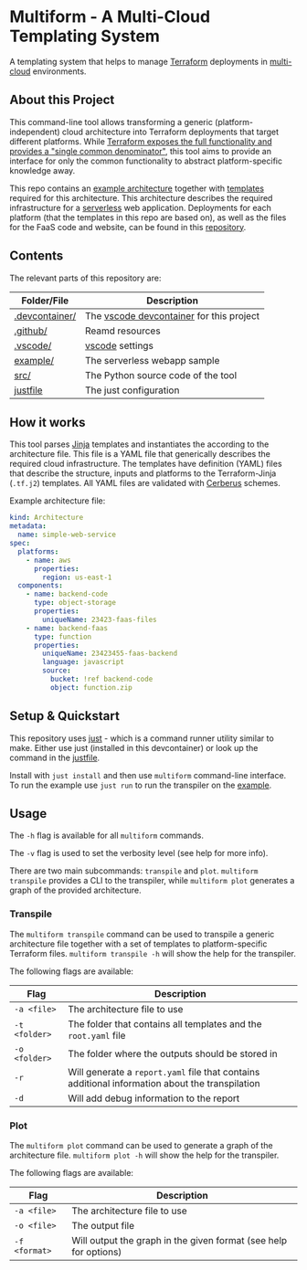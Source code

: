 Multiform - A Multi-Cloud Templating System
====

A templating system that helps to manage [Terraform](https://www.terraform.io/) deployments in [multi-cloud](https://www.cloudflare.com/learning/cloud/what-is-multicloud/) environments.

## About this Project

This command-line tool allows transforming a generic (platform-independent) cloud architecture into Terraform deployments that target different platforms. While [Terraform exposes the full functionality and provides a "single common denominator"](https://www.terraform.io/language/modules/develop/composition#multi-cloud-abstractions), this tool aims to provide an interface for only the common functionality to abstract platform-specific knowledge away.

This repo contains an [example architecture](example/architecture.yaml) together with [templates](example/templates/) required for this architecture. This architecture describes the required infrastructure for a [serverless](https://www.cloudflare.com/learning/serverless/what-is-serverless/) web application. Deployments for each platform (that the templates in this repo are based on), as well as the files for the FaaS code and website, can be found in this [repository](https://github.com/michidk/serverless-webapp/).

## Contents

The relevant parts of this repository are:

| Folder/File | Description |
| ----------- | ----------- |
| [.devcontainer/](.devcontainer) | The [vscode devcontainer](https://code.visualstudio.com/docs/remote/containers) for this project |
| [.github/](.github/) | Reamd resources |
| [.vscode/](.vscode/) | [vscode](https://code.visualstudio.com/) settings |
| [example/](example/) | The serverless webapp sample |
| [src/](src/) | The Python source code of the tool |
| [justfile](justfile) | The just configuration |

## How it works

This tool parses [Jinja](https://palletsprojects.com/p/jinja/) templates and instantiates the according to the architecture file. This file is a YAML file that generically describes the required cloud infrastructure. The templates have definition (YAML) files that describe the structure, inputs and platforms to the Terraform-Jinja (`.tf.j2`) templates. All YAML files are validated with [Cerberus](https://docs.python-cerberus.org/en/stable/) schemes.

Example architecture file:

```yaml
kind: Architecture
metadata:
  name: simple-web-service
spec:
  platforms:
    - name: aws
      properties:
        region: us-east-1
  components:
    - name: backend-code
      type: object-storage
      properties:
        uniqueName: 23423-faas-files
    - name: backend-faas
      type: function
      properties:
        uniqueName: 23423455-faas-backend
        language: javascript
        source:
          bucket: !ref backend-code
          object: function.zip
```

## Setup & Quickstart

This repository uses [just](https://github.com/casey/just/) - which is a command runner utility similar to make. Either use just (installed in this devcontainer) or look up the command in the [justfile](justfile).

Install with `just install` and then use `multiform` command-line interface.
To run the example use `just run` to run the transpiler on the [example](example/).

## Usage

The `-h` flag is available for all `multiform` commands.

The `-v` flag is used to set the verbosity level (see help for more info).

There are two main subcommands: `transpile` and `plot`.
`multiform transpile` provides a CLI to the transpiler, while `multiform plot` generates a graph of the provided architecture.

### Transpile

The `multiform transpile` command can be used to transpile a generic architecture file together with a set of templates to platform-specific Terraform files.
`multiform transpile -h` will show the help for the transpiler.

The following flags are available:

| Flag | Description |
| ---- | ----------- |
| `-a <file>` | The architecture file to use |
| `-t <folder>` | The folder that contains all templates and the `root.yaml` file |
| `-o <folder>` | The folder where the outputs should be stored in |
| `-r` | Will generate a `report.yaml` file that contains additional information about the transpilation |
| `-d` | Will add debug information to the report |

### Plot

The `multiform plot` command can be used to generate a graph of the architecture file.
`multiform plot -h` will show the help for the transpiler.

The following flags are available:

| Flag | Description |
| ---- | ----------- |
| `-a <file>` | The architecture file to use |
| `-o <file>` | The output file |
| `-f <format>` | Will output the graph in the given format (see help for options) |
